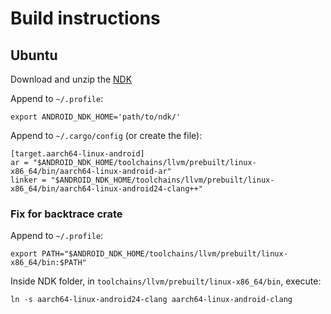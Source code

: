 # Build instructions

## Ubuntu

Download and unzip the [NDK](https://developer.android.com/ndk/downloads)

Append to `~/.profile`:

```
export ANDROID_NDK_HOME='path/to/ndk/'
```

Append to `~/.cargo/config` (or create the file):

```
[target.aarch64-linux-android]
ar = "$ANDROID_NDK_HOME/toolchains/llvm/prebuilt/linux-x86_64/bin/aarch64-linux-android-ar"
linker = "$ANDROID_NDK_HOME/toolchains/llvm/prebuilt/linux-x86_64/bin/aarch64-linux-android24-clang++"
```

### Fix for backtrace crate

Append to `~/.profile`:

```
export PATH="$ANDROID_NDK_HOME/toolchains/llvm/prebuilt/linux-x86_64/bin:$PATH"
```

Inside NDK folder, in `toolchains/llvm/prebuilt/linux-x86_64/bin`, execute:

```
ln -s aarch64-linux-android24-clang aarch64-linux-android-clang
```
